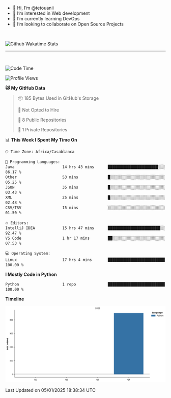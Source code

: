 - 👋 Hi, I’m @tetouanii
- 👀 I’m interested in Web development
- 🌱 I’m currently learning DevOps
- 💞️ I’m looking to collaborate on Open Source Projects

<br/>


![Github Wakatime Stats](https://github-readme-stats.vercel.app/api/wakatime/?username=@walidbosso&layout=compact&&theme=default&link="https://www.github.com/USERNAME/") 

--- 

<br/>


  
<!--START_SECTION:waka-->
![Code Time](http://img.shields.io/badge/Code%20Time-187%20hrs%2029%20mins-blue)

![Profile Views](http://img.shields.io/badge/Profile%20Views-0-blue)

**🐱 My GitHub Data** 

> 📦 185 Bytes Used in GitHub's Storage 
 > 
> 🚫 Not Opted to Hire
 > 
> 📜 8 Public Repositories 
 > 
> 🔑 1 Private Repositories 
 > 
📊 **This Week I Spent My Time On** 

```text
🕑︎ Time Zone: Africa/Casablanca

💬 Programming Languages: 
Java                     14 hrs 43 mins      ██████████████████████░░░   86.17 % 
Other                    53 mins             █░░░░░░░░░░░░░░░░░░░░░░░░   05.25 % 
JSON                     35 mins             █░░░░░░░░░░░░░░░░░░░░░░░░   03.43 % 
XML                      25 mins             █░░░░░░░░░░░░░░░░░░░░░░░░   02.48 % 
CSV/TSV                  15 mins             ░░░░░░░░░░░░░░░░░░░░░░░░░   01.50 % 

🔥 Editors: 
IntelliJ IDEA            15 hrs 47 mins      ███████████████████████░░   92.47 % 
VS Code                  1 hr 17 mins        ██░░░░░░░░░░░░░░░░░░░░░░░   07.53 % 

💻 Operating System: 
Linux                    17 hrs 4 mins       █████████████████████████   100.00 % 
```

**I Mostly Code in Python** 

```text
Python                   1 repo              █████████████████████████   100.00 % 
```



**Timeline**

![Lines of Code chart](https://raw.githubusercontent.com/tetouanii/tetouanii/main/assets/bar_graph.png)


 Last Updated on 05/01/2025 18:38:34 UTC
<!--END_SECTION:waka-->

